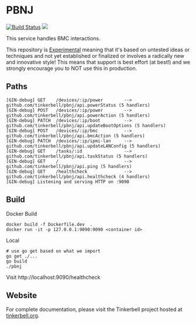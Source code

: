 # PBNJ
[![Build Status](https://cloud.drone.io/api/badges/tinkerbell/pbnj/status.svg)](https://cloud.drone.io/tinkerbell/pbnj)
![](https://img.shields.io/badge/Stability-Experimental-red.svg)

This service handles BMC interactions.

This repository is [Experimental](https://github.com/packethost/standards/blob/master/experimental-statement.md) meaning that it's based on untested ideas or techniques and not yet established or finalized or involves a radically new and innovative style!
This means that support is best effort (at best!) and we strongly encourage you to NOT use this in production.

## Paths

```
[GIN-debug] GET    /devices/:ip/power        --> github.com/tinkerbell/pbnj/api.powerStatus (5 handlers)
[GIN-debug] POST   /devices/:ip/power        --> github.com/tinkerbell/pbnj/api.powerAction (5 handlers)
[GIN-debug] PATCH  /devices/:ip/boot         --> github.com/tinkerbell/pbnj/api.updateBootOptions (5 handlers)
[GIN-debug] POST   /devices/:ip/bmc          --> github.com/tinkerbell/pbnj/api.bmcAction (5 handlers)
[GIN-debug] PATCH  /devices/:ip/ipmi-lan     --> github.com/tinkerbell/pbnj/api.updateLANConfig (5 handlers)
[GIN-debug] GET    /tasks/:id                --> github.com/tinkerbell/pbnj/api.taskStatus (5 handlers)
[GIN-debug] GET    /                         --> github.com/tinkerbell/pbnj/api.ping (5 handlers)
[GIN-debug] GET    /healthcheck              --> github.com/tinkerbell/pbnj/api.healthcheck (4 handlers)
[GIN-debug] Listening and serving HTTP on :9090
```

## Build


Docker Build
```
docker build -f Dockerfile.dev  .
docker run -it -p 127.0.0.1:9090:9090 <container id>
```

Local
```
# use go get based on what we import
go get ./...
go build
./pbnj
```

Visit http://localhost:9090/healthcheck

## Website

For complete documentation, please visit the Tinkerbell project hosted at [tinkerbell.org](https://tinkerbell.org).
